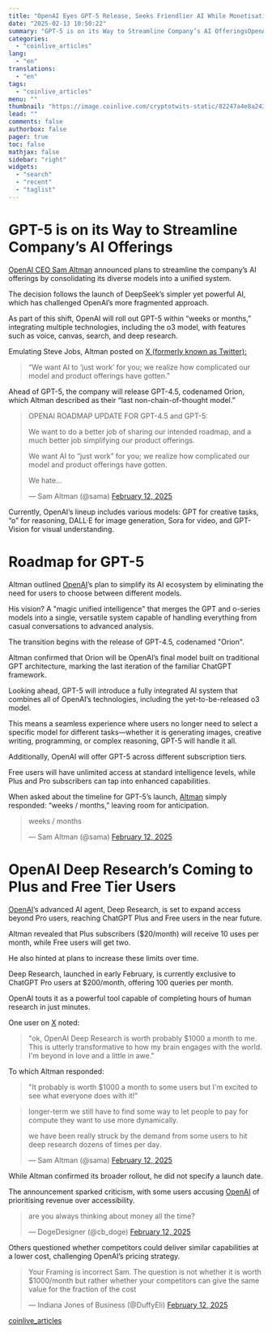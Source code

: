 ```yaml
---
title: "OpenAI Eyes GPT-5 Release, Seeks Friendlier AI While Monetisation Plans Spark Debate and Draws Community’s Ire"
date: "2025-02-13 10:50:22"
summary: "GPT-5 is on its Way to Streamline Company’s AI OfferingsOpenAI CEO Sam Altman announced plans to streamline the company’s AI offerings by consolidating its diverse models into a unified system. The decision follows the launch of DeepSeek’s simpler yet powerful AI, which has challenged OpenAI’s more fragmented approach. As part..."
categories:
  - "coinlive_articles"
lang:
  - "en"
translations:
  - "en"
tags:
  - "coinlive_articles"
menu: ""
thumbnail: "https://image.coinlive.com/cryptotwits-static/82247a4e8a243e3842ac7ee7db7ffded.jpeg"
lead: ""
comments: false
authorbox: false
pager: true
toc: false
mathjax: false
sidebar: "right"
widgets:
  - "search"
  - "recent"
  - "taglist"
---
```


GPT-5 is on its Way to Streamline Company’s AI Offerings
========================================================

[OpenAI CEO Sam Altman](https://www.coinlive.com/news/money-talks-elon-musk-s-97-4b-openai-takeover-attempt-met-with ) announced plans to streamline the company’s AI offerings by consolidating its diverse models into a unified system.

The decision follows the launch of DeepSeek’s simpler yet powerful AI, which has challenged OpenAI’s more fragmented approach.

As part of this shift, OpenAI will roll out GPT-5 within “weeks or months,” integrating multiple technologies, including the o3 model, with features such as voice, canvas, search, and deep research.

Emulating Steve Jobs, Altman posted on [X (formerly known as Twitter):](https://www.coinlive.com/news/Tweetocalypse-or-X-citing-Changes-Elon-Musk-Rebrands-Twitter-to ) 

> “We want AI to ‘just work’ for you; we realize how complicated our model and product offerings have gotten.”

Ahead of GPT-5, the company will release GPT-4.5, codenamed Orion, which Altman described as their “last non-chain-of-thought model.”

> OPENAI ROADMAP UPDATE FOR GPT-4.5 and GPT-5:  
>   
> We want to do a better job of sharing our intended roadmap, and a much better job simplifying our product offerings.  
>   
> We want AI to “just work” for you; we realize how complicated our model and product offerings have gotten.  
>   
> We hate…
> 
> — Sam Altman (@sama) [February 12, 2025](https://twitter.com/sama/status/1889755723078443244?ref_src=twsrc%5Etfw)

Currently, OpenAI’s lineup includes various models: GPT for creative tasks, “o” for reasoning, DALL·E for image generation, Sora for video, and GPT-Vision for visual understanding.

Roadmap for GPT-5
=================

Altman outlined [OpenAI](https://www.coinlive.com/news/sam-altman-quashes-rumours-on-openai-s-superintelligence-breakthrough-tells-fans)’s plan to simplify its AI ecosystem by eliminating the need for users to choose between different models.

His vision? A "magic unified intelligence" that merges the GPT and o-series models into a single, versatile system capable of handling everything from casual conversations to advanced analysis.

The transition begins with the release of GPT-4.5, codenamed "Orion".

Altman confirmed that Orion will be OpenAI’s final model built on traditional GPT architecture, marking the last iteration of the familiar ChatGPT framework.

Looking ahead, GPT-5 will introduce a fully integrated AI system that combines all of OpenAI’s technologies, including the yet-to-be-released o3 model.

This means a seamless experience where users no longer need to select a specific model for different tasks—whether it is generating images, creative writing, programming, or complex reasoning, GPT-5 will handle it all.

Additionally, OpenAI will offer GPT-5 across different subscription tiers.

Free users will have unlimited access at standard intelligence levels, while Plus and Pro subscribers can tap into enhanced capabilities.

When asked about the timeline for GPT-5’s launch, [Altman](https://www.coinlive.com/news/openai-non-profit-to-for-profit-shift-sam-altman-s-potential-10-5-billion ) simply responded: “weeks / months,” leaving room for anticipation.

> weeks / months
> 
> — Sam Altman (@sama) [February 12, 2025](https://twitter.com/sama/status/1889757267425370415?ref_src=twsrc%5Etfw)

OpenAI Deep Research’s Coming to Plus and Free Tier Users
=========================================================

[OpenAI](https://www.coinlive.com/news/tech-titans-elon-musk-and-mark-zuckerberg-clash-with-openai )’s advanced AI agent, Deep Research, is set to expand access beyond Pro users, reaching ChatGPT Plus and Free users in the near future.

Altman revealed that Plus subscribers ($20/month) will receive 10 uses per month, while Free users will get two.

He also hinted at plans to increase these limits over time.

Deep Research, launched in early February, is currently exclusive to ChatGPT Pro users at $200/month, offering 100 queries per month.

OpenAI touts it as a powerful tool capable of completing hours of human research in just minutes.

One user on [X](https://www.coinlive.com/news/Tweetocalypse-or-X-citing-Changes-Elon-Musk-Rebrands-Twitter-to ) noted:

> "ok, OpenAI Deep Research is worth probably $1000 a month to me. This is utterly transformative to how my brain engages with the world. I'm beyond in love and a little in awe."

To which Altman responded:

> "It probably is worth $1000 a month to some users but I'm excited to see what everyone does with it!"

> longer-term we still have to find some way to let people to pay for compute they want to use more dynamically.  
>   
> we have been really struck by the demand from some users to hit deep research dozens of times per day.
> 
> — Sam Altman (@sama) [February 12, 2025](https://twitter.com/sama/status/1889679681047482730?ref_src=twsrc%5Etfw)

While Altman confirmed its broader rollout, he did not specify a launch date.

The announcement sparked criticism, with some users accusing [OpenAI](https://www.coinlive.com/news/competing-ai-narratives-sam-altman-and-vitalik-buterin-debate-ai-s ) of prioritising revenue over accessibility.

> are you always thinking about money all the time?
> 
> — DogeDesigner (@cb\_doge) [February 12, 2025](https://twitter.com/cb_doge/status/1889683012960321614?ref_src=twsrc%5Etfw)

Others questioned whether competitors could deliver similar capabilities at a lower cost, challenging OpenAI’s pricing strategy.

> Your Framing is incorrect Sam. The question is not whether it is worth $1000/month but rather whether your competitors can give the same value for the fraction of the cost
> 
> — Indiana Jones of Business (@DuffyEli) [February 12, 2025](https://twitter.com/DuffyEli/status/1889680704096674043?ref_src=twsrc%5Etfw)

[coinlive_articles](https://www.coinlive.com/news/openai-eyes-gpt-5-release-seeks-friendlier-ai-while-monetisation-plans)
